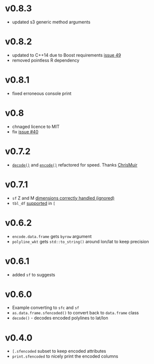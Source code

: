 # v0.8.3

* updated s3 generic method arguments

# v0.8.2

* updated to C++14 due to Boost requirements [issue 49](https://github.com/SymbolixAU/googlePolylines/issues/49)
* removed pointless R dependency

# v0.8.1

* fixed erroneous console print

# v0.8

* chnaged licence to MIT
* fix [issue #40](https://github.com/SymbolixAU/googlePolylines/issues/40)

# v0.7.2

* [`decode()`](https://github.com/SymbolixAU/googlePolylines/pull/35) and [`encode()`](https://github.com/SymbolixAU/googlePolylines/pull/37) refactored for speed. Thanks [ChrisMuir](https://github.com/ChrisMuir)

# v0.7.1

* `sf` Z and M [dimensions correctly handled (ignored)](https://github.com/SymbolixAU/googlePolylines/issues/27)
* `tbl_df` [supported](https://github.com/SymbolixAU/googlePolylines/issues/16) in `[`


# v0.6.2

* `encode.data.frame` gets `byrow` argument
* `polyline_wkt` gets `std::to_string()` around lon/lat to keep precision

# v0.6.1

* added `sf` to suggests

# v0.6.0

* Example converting to `sfc` and `sf`
* `as.data.frame.sfencoded()` to convert back to `data.frame` class
* `decode()` - decodes encoded polylines to lat/lon

# v0.4.0

* `[.sfencoded` subset to keep encoded attributes
* `print.sfencoded` to nicely print the encoded columns